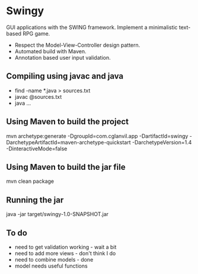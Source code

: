# Swingy

GUI applications with the SWING framework. Implement a minimalistic text-based RPG game.

- Respect the Model-View-Controller design pattern.
- Automated build with Maven.
- Annotation based user input validation.

## Compiling using javac and java

- find -name *.java > sources.txt
- javac @sources.txt
- java ...

## Using Maven to build the project

mvn archetype:generate -DgroupId=com.cglanvil.app -DartifactId=swingy -DarchetypeArtifactId=maven-archetype-quickstart -DarchetypeVersion=1.4 -DinteractiveMode=false

## Using Maven to build the jar file

mvn clean package

## Running the jar

java -jar target/swingy-1.0-SNAPSHOT.jar 

## To do

- need to get validation working - wait a bit
- need to add more views - don't think I do
- need to combine models - done
- model needs useful functions
